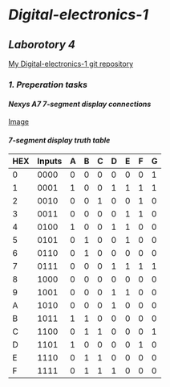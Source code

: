 # *Digital-electronics-1*

## *Laborotory 4*

[My Digital-electronics-1 git repository](https://github.com/shad0w3y3/Digital-electronics-1)

### *1. Preperation tasks*

#### *Nexys A7 7-segment display connections*
[Image](https://github.com/shad0w3y3/Digital-electronics-1/blob/main/Labs/04-segment/Pictures/7-segment%20display%20pinout.png)

#### *7-segment display truth table*

  HEX    |    Inputs   |    A   |    B   |    C   |    D    |    E   |    F    |    G    
---|---|---|---|---|---|---|---|---
0 |     0000     |     0    |     0      |     0    |      0  |      0    |       0      |     1        
1 |     0001     |     1    |     0      |     0    |      1  |      1    |       1      |     1        
2 |     0010     |     0    |     0      |     1    |      0  |      0    |       1      |     0      
3 |     0011     |     0    |     0      |     0    |      0  |      1    |       1      |     0      
4 |     0100     |     1    |     0      |     0    |      1  |      1    |       0      |     0       
5 |     0101     |     0    |     1      |     0    |      0  |      1    |       0      |     0      
6 |     0110     |     0    |     1      |     0    |      0  |      0    |       0      |     0       
7 |     0111     |     0    |     0      |     0    |      1  |      1    |       1      |     1       
8 |     1000     |     0    |     0      |     0    |      0  |      0    |       0      |     0      
9 |     1001     |     0    |     0      |     0    |      1  |      1    |       0      |     0       
A |     1010     |     0    |     0      |     0    |      1  |      0    |       0      |     0        
B |     1011     |     1    |     1      |     0    |      0  |      0    |       0      |     0       
C |     1100     |     0    |     1      |     1    |      0  |      0    |       0      |     1       
D |     1101     |     1    |     0      |     0    |      0  |      0    |       1      |     0       
E |     1110     |     0    |     1      |     1    |      0  |      0    |       0      |     0      
F |     1111     |     0    |     1      |     1    |      1  |      0    |       0      |     0      
